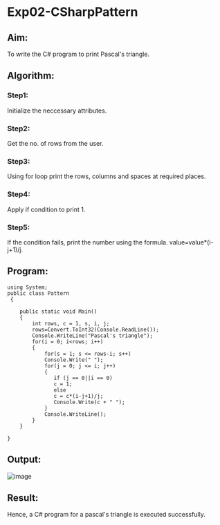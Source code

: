 # Exp02-CSharpPattern

## Aim:

To write the C# program to print Pascal's triangle.

## Algorithm:

### Step1:

Initialize the neccessary attributes.

### Step2:

Get the no. of rows from the user.

### Step3:

Using for loop print the rows, columns and spaces at required places.

### Step4:

Apply if condition to print 1.

### Step5:

If the condition fails, print the number using the formula. value=value*(i-j+1)/j.

## Program:
```
using System;
public class Pattern
 {

    public static void Main() 
    {
        int rows, c = 1, s, i, j; 
        rows=Convert.ToInt32(Console.ReadLine());
        Console.WriteLine("Pascal's triangle");
        for(i = 0; i<rows; i++) 
        {
            for(s = 1; s <= rows-i; s++)
            Console.Write(" ");
            for(j = 0; j <= i; j++)
            {
               if (j == 0||i == 0)
               c = 1;
               else
               c = c*(i-j+1)/j;
               Console.Write(c + " ");
            }
            Console.WriteLine();
        }
    }
   
}
```

## Output:

![image](https://github.com/22008686/Exp02-CSharpPattern/assets/118916413/7f75384c-8dfb-4bd8-a617-551f0e90f33f)

## Result:

Hence, a C# program for a pascal's triangle is executed successfully.
